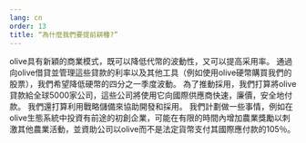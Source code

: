 ```yaml
---
lang: cn
order: 13
title: “為什麼我們要提前耕種?”
---
```


olive具有新穎的商業模式，既可以降低代幣的波動性，又可以提高采用率。 通過向olive借貸並管理這些貸款的利率以及其他工具（例如使用olive硬幣購買我們的股票），我們希望降低硬幣的四分之一季度波動。 為了推動採用，我們打算將olive貸款給全球5000家公司，這些公司將使用它向國際供應商快速，廉價，安全地付款。 我們還打算利用戰略儲備來協助開發和採用。 我們計劃做一些事情，例如在olive生態系統中投資有前途的初創企業，可能在有限的時間內增加農業獎勵以刺激其他農業活動，並資助公司以olive而不是法定貨幣支付其國際應付款的105％。
